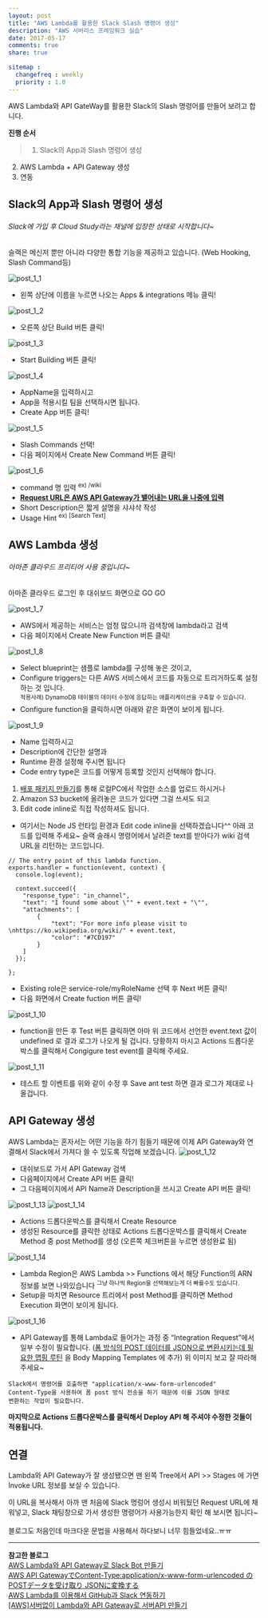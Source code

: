 ```yaml
---
layout: post
title: "AWS Lambda를 활용한 Slack Slash 명령어 생성"
description: "AWS 서버리스 프레임워크 실습"
date: 2017-05-17
comments: true
share: true

sitemap :
  changefreq : weekly
  priority : 1.0
---
```

AWS Lambda와 API GateWay를 활용한 Slack의 Slash 명령어를 만들어 보려고 합니다.

**진행 순서**
>1. Slack의 App과 Slash 명령어 생성
2. AWS Lambda + API Gateway 생성
3. 연동


## Slack의 App과 Slash 명령어 생성
###### Slack에 가입 후 Cloud Study라는 채널에 입장한 상태로 시작합니다~
슬랙은 메신저 뿐만 아니라 다양한 통합 기능을 제공하고 있습니다. (Web Hooking, Slash Command등)

![post_1_1](/images/post_1_1.png)
- 왼쪽 상단에 이름을 누르면 나오는 Apps & integrations 메뉴 클릭!

![post_1_2](/images/post_1_2.png)
- 오른쪽 상단 Build 버튼 클릭!

![post_1_3](/images/post_1_3.png)
- Start Building 버튼 클릭!

![post_1_4](/images/post_1_4.png)
- AppName을 입력하시고
- App을 적용시킬 팀을 선택하시면 됩니다.
- Create App 버튼 클릭!

![post_1_5](/images/post_1_5.png)
- Slash Commands 선택!
- 다음 페이지에서 Create New Command 버튼 클릭!

![post_1_6](/images/post_1_6.png)
- command 명 입력   <sup>ex) /wiki</sup>
- **<u>Request URL은 AWS API Gateway가 뱉어내는 URL을 나중에 입력</u>**
- Short Description은 짧게 설명을 샤샤샥 작성
- Usage Hint   <sup>ex) [Search Text]</sup>


## AWS Lambda 생성
###### 아마존 클라우드 프리티어 사용 중입니다~

아마존 클라우드 로그인 후 대쉬보드 화면으로 GO GO

![post_1_7](/images/post_1_7.png)
- AWS에서 제공하는 서비스는 엄청 많으니까 검색창에 lambda라고 검색
- 다음 페이지에서 Create New Function 버튼 클릭!

![post_1_8](/images/post_1_8.png)
- Select blueprint는 샘플로 lambda를 구성해 놓은 것이고,
- Configure triggers는 다른 AWS 서비스에서 코드를 자동으로 트리거하도록 설정하는 것 입니다.<br>
<sup>적용사례) DynamoDB 테이블의 데이터 수정에 응답하는 애플리케이션을 구축할 수 있습니다.</sup>
- Configure function을 클릭하시면 아래와 같은 화면이 보이게 됩니다.

![post_1_9](/images/post_1_9.png)
- Name 입력하시고
- Description에 간단한 설명과
- Runtime 환경 설정해 주시면 됩니다
- Code entry type은 코드를 어떻게 등록할 것인지 선택해야 합니다.
 1. [배포 패키지 만들기](http://docs.aws.amazon.com/ko_kr/lambda/latest/dg/deployment-package-v2.html)를 통해 로컬PC에서 작업한 소스를 업로드 하시거나
 2. Amazon S3 bucket에 올려놓은 코드가 있다면 그걸 쓰셔도 되고 
 3. Edit code inline로 직접 작성하셔도 됩니다.
- 여기서는 Node JS 런타임 환경과 Edit code inline을 선택하겠습니다^^
아래 코드를 입력해 주세요~ 
슬랙 슬래시 명령어에서 날려준 text를 받아다가 wiki 검색 URL을 리턴하는 코드입니다.

```nodejs
// The entry point of this lambda function.
exports.handler = function(event, context) {
  console.log(event);

  context.succeed({
    "response_type": "in_channel",
    "text": "I found some about \"" + event.text + "\"",
    "attachments": [
        {
            "text": "For more info please visit to \nhttps://ko.wikipedia.org/wiki/" + event.text,
            "color": "#7CD197"
        }
    ]
  });

};
```
- Existing role은 service-role/myRoleName 선택 후 Next 버튼 클릭!
- 다음 화면에서 Create fuction 버튼 클릭!

![post_1_10](/images/post_1_10.png)
- function을 만든 후 Test 버튼 클릭하면 아마 위 코드에서 선언한 event.text 값이 undefined 로 결과 로그가 나오게 될 겁니다.
당황하지 마시고 Actions 드롭다운박스를 클릭해서 Congigure test event를 클릭해 주세요.

![post_1_11](/images/post_1_11.png)
- 테스트 할 이벤트를 위와 같이 수정 후 Save ant test 하면 결과 로그가 제대로 나올겁니다.

## API Gateway 생성
AWS Lambda는 혼자서는 어떤 기능을 하기 힘들기 때문에 이제 API Gateway와 연결해서 Slack에서 가져다 쓸 수 있도록 작업해 보겠습니다.
![post_1_12](/images/post_1_12.png)
- 대쉬보드로 가서 API Gateway 검색
- 다음페이지에서 Create API 버튼 클릭!
- 그 다음페이지에서 API Name과 Description을 쓰시고 Create API 버튼 클릭!

![post_1_13](/images/post_1_13.png)
![post_1_14](/images/post_1_14.png)
- Actions 드롭다운박스를 클릭해서 Create Resource
- 생성된 Resource를 클릭한 상태로 Actions 드롭다운박스를 클릭해서 Create Method 중 post Method를 생성
(오른쪽 체크버튼을 누르면 생성완료 됨)

![post_1_14](/images/post_1_15.png)
- Lambda Region은 AWS Lambda >> Functions 에서 해당 Function의 ARN 정보를 보면 나와있습니다
<sup>그냥 하나씩 Region을 선택해보는게 더 빠를수도 있습니다.</sup>
- Setup을 마치면 Resource 트리에서 post Method를 클릭하면 Method Execution 화면이 보이게 됩니다. 

![post_1_16](/images/post_1_16.png)
- API Gateway를 통해 Lambda로 들어가는 과정 중 “Integration Request”에서 일부 수정이 필요합니다.
([폼 방식의 POST 데이터를 JSON으로 변환시키는데 필요한 맵핑 루틴](https://gist.github.com/sjoonk/20ae13e5cd8be88e9824e3bad11b2859) 을 Body Mapping Templates 에 추가)
위 이미지 보고 잘 따라해 주세요~

<code>Slack에서 명령어를 호출하면 "application/x-www-form-urlencoded" Content-Type을 사용하여 폼 post 방식 전송을 하기 때문에
이를 JSON 형태로 변환하는 작업이 필요합니다.</code>

**마지막으로 Actions 드롭다운박스를 클릭해서 Deploy API 해 주셔야 수정한 것들이 적용됩니다.**

## 연결
Lambda와 API Gateway가 잘 생성됐으면 맨 왼쪽 Tree에서 API >> Stages 에 가면
Invoke URL 정보를 보실 수 있습니다.

이 URL을 복사해서 아까 맨 처음에 Slack 명렁어 생성시 비워뒀던 Request URL에 채워넣고,
Slack 채팅창으로 가서 생성한 명령어가 사용가능한지 확인 해 보시면 됩니다~
<br><br>
블로그도 처음인데 마크다운 문법을 사용해서 하다보니 너무 힘들었네요..ㅠㅠ

---
**참고한 블로그** <br>
[AWS Lambda와 API Gateway로 Slack Bot 만들기](http://www.usefulparadigm.com/2016/04/06/creating-a-slack-bot-with-aws-lambda-and-api-gateway/)<br>
[AWS API GatewayでContent-Type:application/x-www-form-urlencoded のPOSTデータを受け取り JSONに変換する](http://qiita.com/durosasaki/items/83af014aa85a0448770e)<br>
[AWS Lambda를 이용해서 GitHub과 Slack 연동하기](http://blog.weirdx.io/post/27097)<br>
[[AWS]서버없이 Lambda와 API Gateway로 서버API 만들기](http://gun0912.tistory.com/59)
